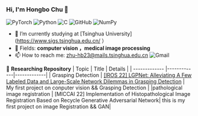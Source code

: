 ### Hi, I'm Hongbo Chu 👋

![PyTorch](https://img.shields.io/badge/PyTorch-%23EE4C2C.svg?style=for-the-badge&logo=PyTorch&logoColor=white)
![Python](https://img.shields.io/badge/python-3670A0?style=for-the-badge&logo=python&logoColor=ffdd54)
![C](https://img.shields.io/badge/c-%2300599C.svg?style=for-the-badge&logo=c&logoColor=white)
![GitHub](https://img.shields.io/badge/github-%23121011.svg?style=for-the-badge&logo=github&logoColor=white)
![NumPy](https://img.shields.io/badge/numpy-%23013243.svg?style=for-the-badge&logo=numpy&logoColor=white)

- 🔭 I’m currently studying at [Tsinghua University] (https://www.sigs.tsinghua.edu.cn/ ）
- 🌱 Fields: **computer vision ，medical image processing**
- 📫 How to reach me: zhu-hb23@mails.tsinghua.edu.cn ![Gmail](https://img.shields.io/badge/Gmail-f8f9fa.svg?logo=gmail&style=flat-square)



:snake: **Researching Repository**
| Topic        | Title           | Details           |
| ------------- |-------------|-------------|
| Grasping Detection      | [[IROS 22] LGPNet: Alleviating A Few Labeled Data and Large-Scale Network Dilemmas in Grasping Detection](https://github.com/TianheWu/LGPNet) |  My first project on conputer vision && Grasping Detection |
|pathological image registration     | [MICCAI 22] Implementation of Histopathological Image Registration Based on Recycle Generative Adversarial Network|  this is my first project on image Registration && GAN|




